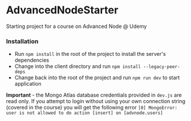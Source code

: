 # AdvancedNodeStarter

Starting project for a course on Advanced Node @ Udemy

### Installation

- Run `npm install` in the root of the project to install the server's dependencies
- Change into the client directory and run `npm install --legacy-peer-deps`
- Change back into the root of the project and run `npm run dev` to start application

**Important** - the Mongo Atlas database credentials provided in `dev.js` are read only. If you attempt to login without using your own connection string (covered in the course) you will get the following error `[0] MongoError: user is not allowed to do action [insert] on [advnode.users]`
